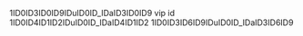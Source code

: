1ID0ID3ID0ID9IDuID0ID_IDaID3ID0ID9 vip id
1ID0ID4ID1ID2IDuID0ID_IDaID4ID1ID2
1ID0ID3ID6ID9IDuID0ID_IDaID3ID6ID9
